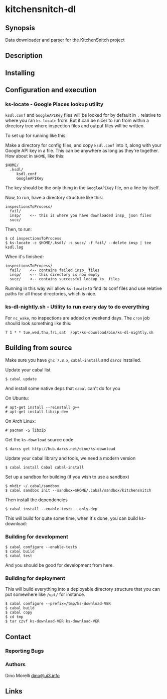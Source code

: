 # kitchensnitch-dl


## Synopsis

Data downloader and parser for the KitchenSnitch project


## Description


## Installing


## Configuration and execution

### ks-locate - Google Places lookup utility

`ksdl.conf` and `GoogleAPIKey` files will be looked for by default
in `.` relative to where you ran `ks-locate` from. But it can be
nicer to run from within a directory tree where inspection files
and output files will be written.

To set up for running like this:

Make a directory for config files, and copy `ksdl.conf` into it,
along with your Google API key in a file. This can be anywhere as
long as they're together. How about in `$HOME`, like this:

    $HOME/
      .ksdl/
         ksdl.conf
         GoogleAPIKey

The key should be the only thing in the `GoogleAPIKey` file, on a
line by itself. 

Now, to run, have a directory structure like this:

    inspectionsToProcess/
      fail/
      insp/    <-- this is where you have downloaded insp_ json files
      succ/

Then, to run:

    $ cd inspectionsToProcess
    $ ks-locate -c $HOME/.ksdl/ -s succ/ -f fail/ --delete insp | tee ksdl.log

When it's finished:

    inspectionsToProcess/
      fail/    <-- contains failed insp_ files
      insp/    <-- this directory is now empty
      succ/    <-- contains successful lookup ks_ files

Running in this way will allow `ks-locate` to find its conf files
and use relative paths for all those directories, which is nice.


### ks-dl-nightly.sh - Utility to run every day to do everything

For `nc_wake`, no inspections are added on weekend days. The `cron`
job shoulld look something like this:

    7 1 * * tue,wed,thu,fri,sat  /opt/ks-download/bin/ks-dl-nightly.sh


## Building from source

Make sure you have `ghc 7.8.x`, `cabal-install` and `darcs` installed.

Update your cabal list

    $ cabal update

And install some native deps that `cabal` can't do for you

On Ubuntu:

    # apt-get install --reinstall g++ 
    # apt-get install libzip-dev

On Arch Linux:

    # pacman -S libzip

Get the `ks-download` source code

    $ darcs get http://hub.darcs.net/dino/ks-download

Update your cabal library and tools, we need a modern version

    $ cabal install Cabal cabal-install

Set up a sandbox for building (if you wish to use a sandbox)

    $ mkdir ~/.cabal/sandbox
    $ cabal sandbox init --sandbox=$HOME/.cabal/sandbox/kitchensnitch

Then install the dependencies

    $ cabal install --enable-tests --only-dep

This will build for quite some time, when it's done, you can build
ks-download:


### Building for development

    $ cabal configure --enable-tests
    $ cabal build
    $ cabal test

And you should be good for development from here.


### Building for deployment

This will build everything into a deployable directory structure
that you can put somewhere like `/opt/` for instance.

    $ cabal configure --prefix=/tmp/ks-download-VER
    $ cabal build
    $ cabal copy
    $ cd tmp
    $ tar czvf ks-download-VER ks-download-VER


## Contact

### Reporting Bugs

### Authors

Dino Morelli <dino@ui3.info>


## Links
